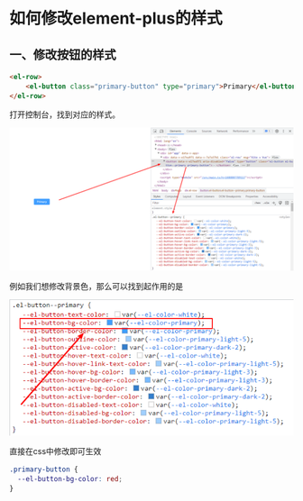 # 如何修改element-plus的样式

## 一、修改按钮的样式

```html
<el-row>
    <el-button class="primary-button" type="primary">Primary</el-button>
</el-row>
```

打开控制台，找到对应的样式。

![image](../images7/272/01.png)

例如我们想修改背景色，那么可以找到起作用的是

![image](../images7/272/02.png)

直接在css中修改即可生效

```scss
.primary-button {
  --el-button-bg-color: red;
}
```































